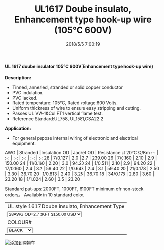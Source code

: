 ﻿---
layout: post 
title: UL1617 Doube insulato, Enhancement type hook-up wire (105℃ 600V)
categories: wire-cable
overview: 
series: FN10
part_number: 10-1617-0
thumb_img: static/17-thumb-20200326095042.jpg
image: static/17-20200326095042.jpg
date: 2018/5/6 7:00:19
permalink: /wire-cable/ul1716-doube-insulato-enhancement-type-hookup-wire-105degc-600v.html
---



#### UL 1617  doube insulator 105℃ 600V(Enhancement type hook-up wire)
 
__Description:__

* Tinned, annealed, stranded or solid copper conductor.
* PVC indulation.
* PVC jacked. 
* Rated temperature: 105℃, Rated voltage:600 Volts.
* Uniform thickness of wire to ensure easy stripping and cutting.
* Passes UL VW-1&amp;Cul FT1 vertical flame test.
* Reference Standard:UL758, UL1581,CSA22.2 
 
__Application:__

* For general pupose internal wiring of electronic and electrical equipment. 

AWG | Stranded | Insulation OD | Jacket OD | Resistance at 20℃ Ω/Km
:-: | :-: |  :-: |  :-: |  :-: |  :-: 
28 | 7/0.127 | 2.0 | 2.7 | 239.00
26 | 7/0.160 | 2.10 | 2.9 | 150.00
24 | 11/0.160 | 2.20 | 3.0 | 94.20
24 | 1/0.511 | 2.10 | 2.9 | 94.20
22 | 17/0.160 | 2.4 | 3.2 | 59.40
22 | 1/0.643 | 2.4 | 3.1 | 59.40
20 | 21/0.178 | 2.50 | 3.30 | 36.70
20 | 1/0.813 | 2.40 | 3.25 | 36.70
18 | 34/0.178 | 2.80 | 3.60 |  23.20
18 | 1/1.024 | 2.60 | 3.5 | 23.20

Standard put-ups: 2000FT, 1000FT, 6100FT minimum ofr non-stock orders。
Avaliable in 10 standard color. 

<form action="https://www.paypal.com/cgi-bin/webscr" method="post" target="_blank">
  <input type="hidden" name="cmd" value="_s-xclick" />
  <input type="hidden" name="hosted_button_id" value="QHJUFZQN6BZE2" />
  <table>
    <tr>
      <td>
        <input type="hidden" name="on0" value="UL style 1617 Doube insulato, Enhancement Type"/>
        UL style 1617 Doube insulato, Enhancement Type
      </td>
    </tr>
    <tr>
      <td>
        <select name="os0">
          <option value="28AWG OD=2.7 2KFT">
            28AWG OD=2.7 2KFT $150.00 USD
          </option>
          <option value="26AWG OD=2.9 2KFT">
            26AWG OD=2.9 2KFT $155.00 USD
          </option>
          <option value="24AWG OD=3.0 2KFT">
            24AWG OD=3.0 2KFT $170.00 USD
          </option>
          <option value="22AWG OD=3.2 2KFT">
            22AWG OD=3.2 2KFT $190.00 USD
          </option>
          <option value="20AWG OD=3.3 2KFT">
            20AWG OD=3.3 2KFT $219.00 USD
          </option>
          <option value="18AWG OD=3.6 2KFT">
            18AWG OD=3.6 2KFT $280.00 USD
          </option>
        </select>
      </td>
    </tr>
    <tr>
      <td>
        <input type="hidden" name="on1" value="COLOUR#"/>
        COLOUR#
      </td>
    </tr>
    <tr>
      <td>
        <select name="os1">
          <option value="BLACK">
            BLACK
          </option>
          <option value="BROWN">
            BROWN
          </option>
          <option value="RED">
            RED
          </option>
          <option value="ORANGE">
            ORANGE
          </option>
          <option value="YELLOW">
            YELLOW
          </option>
          <option value="GREEN">
            GREEN
          </option>
          <option value="BLUE">
            BLUE
          </option>
          <option value="VIOLET">
            VIOLET
          </option>
          <option value="GRAY">
            GRAY
          </option>
          <option value="WHITE">
            WHITE
          </option>
        </select>
      </td>
    </tr>
  </table>
  <input type="hidden" name="currency_code" value="USD" />
  <input type="image" src="https://www.paypalobjects.com/en_US/i/btn/btn_cart_SM.gif" border="0" name="submit" title="有了PayPal，您可以更安全便捷地在线付款！" alt="添加到购物车" />
</form>